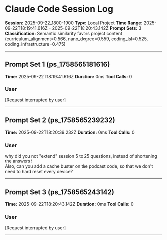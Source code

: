 # Claude Code Session Log

**Session:** 2025-09-22_1800-1900
**Type:** Local Project
**Time Range:** 2025-09-22T18:19:41.616Z - 2025-09-22T18:20:43.142Z
**Prompt Sets:** 3
**Classification:** Semantic similarity favors project content (curriculum_alignment=0.566, nano_degree=0.559, coding_lsl=0.525, coding_infrastructure=0.475)

---

<a name="ps_1758565181616"></a>
## Prompt Set 1 (ps_1758565181616)

**Time:** 2025-09-22T18:19:41.616Z
**Duration:** 0ms
**Tool Calls:** 0

### User

[Request interrupted by user]

---

<a name="ps_1758565239232"></a>
## Prompt Set 2 (ps_1758565239232)

**Time:** 2025-09-22T18:20:39.232Z
**Duration:** 0ms
**Tool Calls:** 0

### User

why did you not "extend" session 5 to 25 questions, instead of shortening the answers?\
Also, can you add a cache buster on the podcast code, so that we don't need to hard reset every device?

---

<a name="ps_1758565243142"></a>
## Prompt Set 3 (ps_1758565243142)

**Time:** 2025-09-22T18:20:43.142Z
**Duration:** 0ms
**Tool Calls:** 0

### User

[Request interrupted by user]

---

